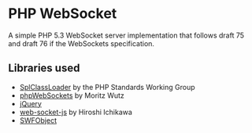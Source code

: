 PHP WebSocket
=============

A simple PHP 5.3 WebSocket server implementation that follows draft 75 and draft 76 if the WebSockets specification.

## Libraries used

- [SplClassLoader](http://gist.github.com/221634) by the PHP Standards Working Group
- [phpWebSockets](http://code.google.com/p/phpwebsockets/) by Moritz Wutz
- [jQuery](http://jquery.com/)
- [web-socket-js](http://github.com/gimite/web-socket-js) by Hiroshi Ichikawa
- [SWFObject](http://code.google.com/p/swfobject/)
